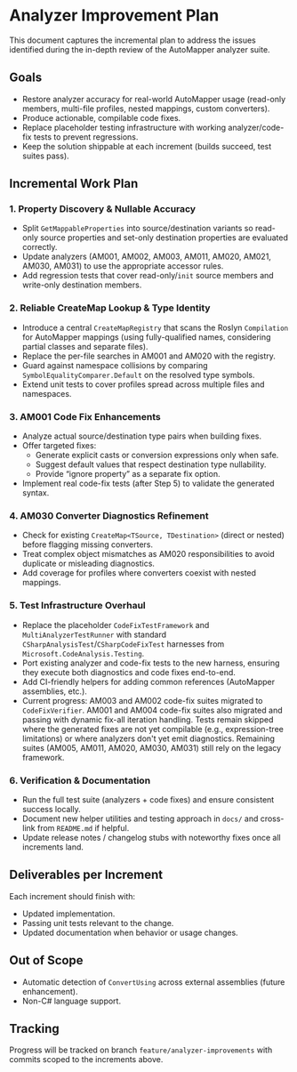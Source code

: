 # Analyzer Improvement Plan

This document captures the incremental plan to address the issues identified during the in-depth review of the AutoMapper analyzer suite.

## Goals
- Restore analyzer accuracy for real-world AutoMapper usage (read-only members, multi-file profiles, nested mappings, custom converters).
- Produce actionable, compilable code fixes.
- Replace placeholder testing infrastructure with working analyzer/code-fix tests to prevent regressions.
- Keep the solution shippable at each increment (builds succeed, test suites pass).

## Incremental Work Plan

### 1. Property Discovery & Nullable Accuracy
- Split `GetMappableProperties` into source/destination variants so read-only source properties and set-only destination properties are evaluated correctly.
- Update analyzers (AM001, AM002, AM003, AM011, AM020, AM021, AM030, AM031) to use the appropriate accessor rules.
- Add regression tests that cover read-only/`init` source members and write-only destination members.

### 2. Reliable CreateMap Lookup & Type Identity
- Introduce a central `CreateMapRegistry` that scans the Roslyn `Compilation` for AutoMapper mappings (using fully-qualified names, considering partial classes and separate files).
- Replace the per-file searches in AM001 and AM020 with the registry.
- Guard against namespace collisions by comparing `SymbolEqualityComparer.Default` on the resolved type symbols.
- Extend unit tests to cover profiles spread across multiple files and namespaces.

### 3. AM001 Code Fix Enhancements
- Analyze actual source/destination type pairs when building fixes.
- Offer targeted fixes:
  - Generate explicit casts or conversion expressions only when safe.
  - Suggest default values that respect destination type nullability.
  - Provide “ignore property” as a separate fix option.
- Implement real code-fix tests (after Step 5) to validate the generated syntax.

### 4. AM030 Converter Diagnostics Refinement
- Check for existing `CreateMap<TSource, TDestination>` (direct or nested) before flagging missing converters.
- Treat complex object mismatches as AM020 responsibilities to avoid duplicate or misleading diagnostics.
- Add coverage for profiles where converters coexist with nested mappings.

### 5. Test Infrastructure Overhaul
- Replace the placeholder `CodeFixTestFramework` and `MultiAnalyzerTestRunner` with standard `CSharpAnalysisTest`/`CSharpCodeFixTest` harnesses from `Microsoft.CodeAnalysis.Testing`.
- Port existing analyzer and code-fix tests to the new harness, ensuring they execute both diagnostics and code fixes end-to-end.
- Add CI-friendly helpers for adding common references (AutoMapper assemblies, etc.).
- Current progress: AM003 and AM002 code-fix suites migrated to `CodeFixVerifier`. AM001 and AM004 code-fix suites also migrated and passing with dynamic fix-all iteration handling. Tests remain skipped where the generated fixes are not yet compilable (e.g., expression-tree limitations) or where analyzers don't yet emit diagnostics. Remaining suites (AM005, AM011, AM020, AM030, AM031) still rely on the legacy framework.

### 6. Verification & Documentation
- Run the full test suite (analyzers + code fixes) and ensure consistent success locally.
- Document new helper utilities and testing approach in `docs/` and cross-link from `README.md` if helpful.
- Update release notes / changelog stubs with noteworthy fixes once all increments land.

## Deliverables per Increment
Each increment should finish with:
- Updated implementation.
- Passing unit tests relevant to the change.
- Updated documentation when behavior or usage changes.

## Out of Scope
- Automatic detection of `ConvertUsing` across external assemblies (future enhancement).
- Non-C# language support.

## Tracking
Progress will be tracked on branch `feature/analyzer-improvements` with commits scoped to the increments above.
